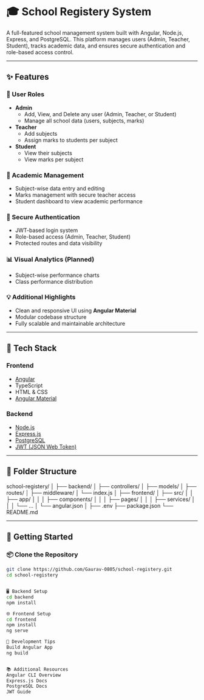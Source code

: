 # 🎓 School Registery System

A full-featured school management system built with Angular, Node.js, Express, and PostgreSQL. This platform manages users (Admin, Teacher, Student), tracks academic data, and ensures secure authentication and role-based access control.

---

## ✨ Features

### 👤 User Roles
- **Admin**
  - Add, View, and Delete any user (Admin, Teacher, or Student)
  - Manage all school data (users, subjects, marks)
- **Teacher**
  - Add subjects
  - Assign marks to students per subject
- **Student**
  - View their subjects
  - View marks per subject

### 📅 Academic Management
- Subject-wise data entry and editing
- Marks management with secure teacher access
- Student dashboard to view academic performance

### 🔐 Secure Authentication
- JWT-based login system
- Role-based access (Admin, Teacher, Student)
- Protected routes and data visibility

### 📊 Visual Analytics (Planned)
- Subject-wise performance charts
- Class performance distribution

### 💡 Additional Highlights
- Clean and responsive UI using **Angular Material**
- Modular codebase structure
- Fully scalable and maintainable architecture

---

## 🧰 Tech Stack

### Frontend
- [Angular](https://angular.io/)
- TypeScript
- HTML & CSS
- [Angular Material](https://material.angular.io/)

### Backend
- [Node.js](https://nodejs.org/)
- [Express.js](https://expressjs.com/)
- [PostgreSQL](https://www.postgresql.org/)
- [JWT (JSON Web Token)](https://jwt.io/)

---

## 📁 Folder Structure

school-registery/
│
├── backend/
│ ├── controllers/
│ ├── models/
│ ├── routes/
│ ├── middleware/
│ └── index.js
│
├── frontend/
│ ├── src/
│ │ ├── app/
│ │ │ ├── components/
│ │ │ ├── pages/
│ │ │ ├── services/
│ │ │ └── ...
│ └── angular.json
│
├── .env
├── package.json
└── README.md


---

## 🚀 Getting Started

### 📦 Clone the Repository

```bash
git clone https://github.com/Gaurav-0805/school-registery.git
cd school-registery


🖥️ Backend Setup
cd backend
npm install

🌐 Frontend Setup
cd frontend
npm install
ng serve

🧪 Development Tips
Build Angular App
ng build


📚 Additional Resources
Angular CLI Overview
Express.js Docs
PostgreSQL Docs
JWT Guide

